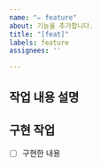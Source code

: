 ```yaml
---
name: "✏️ feature"
about: 기능을 추가합니다.
title: "[feat]"
labels: feature
assignees: ''

---
```


## 작업 내용 설명


## 구현 작업
- [ ] 구현한 내용
